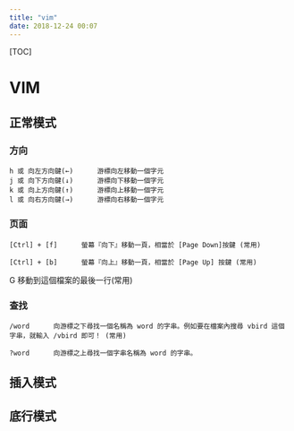 ```yaml
---
title: "vim"
date: 2018-12-24 00:07
---
```



[TOC]



# VIM



## 正常模式

### 方向

```
h 或 向左方向鍵(←)      游標向左移動一個字元
j 或 向下方向鍵(↓)      游標向下移動一個字元
k 或 向上方向鍵(↑)      游標向上移動一個字元
l 或 向右方向鍵(→)      游標向右移動一個字元
```



### 页面

```
[Ctrl] + [f]      螢幕『向下』移動一頁，相當於 [Page Down]按鍵 (常用)

[Ctrl] + [b]      螢幕『向上』移動一頁，相當於 [Page Up] 按鍵 (常用)
```



G      移動到這個檔案的最後一行(常用)



### 查找

```
/word      向游標之下尋找一個名稱為 word 的字串。例如要在檔案內搜尋 vbird 這個字串，就輸入 /vbird 即可！ (常用)

?word      向游標之上尋找一個字串名稱為 word 的字串。
```



## 插入模式



## 底行模式




